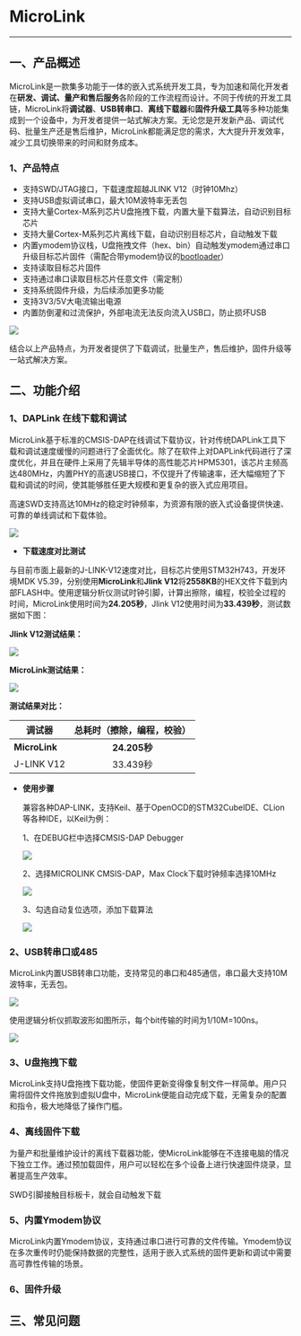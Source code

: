 # MicroLink

---

## 一、产品概述

MicroLink是一款集多功能于一体的嵌入式系统开发工具，专为加速和简化开发者在**研发、调试、量产和售后服务**各阶段的工作流程而设计。不同于传统的开发工具链，MicroLink将**调试器**、**USB转串口**、**离线下载器**和**固件升级工具**等多种功能集成到一个设备中，为开发者提供一站式解决方案。无论您是开发新产品、调试代码、批量生产还是售后维护，MicroLink都能满足您的需求，大大提升开发效率，减少工具切换带来的时间和财务成本。

### 1、产品特点

- 支持SWD/JTAG接口，下载速度超越JLINK V12（时钟10Mhz）
- 支持USB虚拟调试串口，最大10M波特率无丢包
- 支持大量Cortex-M系列芯片U盘拖拽下载，内置大量下载算法，自动识别目标芯片
- 支持大量Cortex-M系列芯片离线下载，自动识别目标芯片，自动触发下载
- 内置ymodem协议栈，U盘拖拽文件（hex、bin）自动触发ymodem通过串口升级目标芯片固件（需配合带ymodem协议的[bootloader](https://github.com/Aladdin-Wang/MicroBoot)）
- 支持读取目标芯片固件
- 支持通过串口读取目标芯片任意文件（需定制）
- 支持系统固件升级，为后续添加更多功能
- 支持3V3/5V大电流输出电源
- 内置防倒灌和过流保护，外部电流无法反向流入USB口，防止损坏USB



![](../../images/microlink/MicroLink.jpg)

结合以上产品特点，为开发者提供了下载调试，批量生产，售后维护，固件升级等一站式解决方案。

## 二、功能介绍

### 1、DAPLink 在线下载和调试

MicroLink基于标准的CMSIS-DAP在线调试下载协议，针对传统DAPLink工具下载和调试速度缓慢的问题进行了全面优化。除了在软件上对DAPLink代码进行了深度优化，并且在硬件上采用了先辑半导体的高性能芯片HPM5301，该芯片主频高达480MHz，内置PHY的高速USB接口，不仅提升了传输速率，还大幅缩短了下载和调试的时间，使其能够胜任更大规模和更复杂的嵌入式应用项目。

高速SWD支持高达10MHz的稳定时钟频率，为资源有限的嵌入式设备提供快速、可靠的单线调试和下载体验。

![](../../images/microlink/10M.png)



- **下载速度对比测试**

与目前市面上最新的J-LINK-V12速度对比，目标芯片使用STM32H743，开发环境MDK V5.39，分别使用**MicroLink**和**Jlink V12**将**2558KB**的HEX文件下载到内部FLASH中。使用逻辑分析仪测试时钟引脚，计算出擦除，编程，校验全过程的时间，MicroLink使用时间为**24.205秒**，Jlink V12使用时间为**33.439秒**，测试数据如下图：

**Jlink V12测试结果：**

![](../../images/microlink/JLINK_Download.jpg)

**MicroLink测试结果：**

![](../../images/microlink/MicroLink_Download.jpg)

**测试结果对比：**

| 调试器        | 总耗时（擦除，编程，校验） |
| ------------- | :------------------------: |
| **MicroLink** |        **24.205秒**        |
| J-LINK V12    |          33.439秒          |

- **使用步骤**

  兼容各种DAP-LINK，支持Keil、基于OpenOCD的STM32CubeIDE、CLion等各种IDE，以Keil为例：

  1、在DEBUG栏中选择CMSIS-DAP Debugger

  ![](../../images/microlink/DEBUG.png)

  2、选择MICROLINK CMSIS-DAP，Max Clock下载时钟频率选择10MHz

  ![](../../images/microlink/MAX_Clock.jpg)

  3、勾选自动复位选项，添加下载算法

  ![](../../images/microlink/XZSF.jpg)

### 2、USB转串口或485

MicroLink内置USB转串口功能，支持常见的串口和485通信，串口最大支持10M波特率，无丢包。

![](../../images/microlink/10M_Baud.jpg)

使用逻辑分析仪抓取波形如图所示，每个bit传输的时间为1/10M=100ns。

![](../../images/microlink/10M_TTL.jpg)

### 3、U盘拖拽下载

MicroLink支持U盘拖拽下载功能，使固件更新变得像复制文件一样简单。用户只需将固件文件拖放到虚拟U盘中，MicroLink便能自动完成下载，无需复杂的配置和指令，极大地降低了操作门槛。

### 4、离线固件下载

为量产和批量维护设计的离线下载器功能，使MicroLink能够在不连接电脑的情况下独立工作。通过预加载固件，用户可以轻松在多个设备上进行快速固件烧录，显著提高生产效率。

SWD引脚接触目标板卡，就会自动触发下载

### 5、内置Ymodem协议

MicroLink内置Ymodem协议，支持通过串口进行可靠的文件传输。Ymodem协议在多次重传时仍能保持数据的完整性，适用于嵌入式系统的固件更新和调试中需要高可靠性传输的场景。

### 6、固件升级



## 三、常见问题
